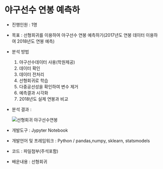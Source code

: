 # 야구선수 연봉 예측하
- 진행인원 : 1명

- 목표 : 선형회귀를 이용하여 야구선수 연봉 예측하기(2017년도 연봉 데이터 이용하여 2018년도 연봉 예측)
- 분석 방법
  1. 야구선수데이터 사용(학원제공)
  2. 데이터 확인
  3. 데이터 전처리
  4. 선형회귀로 학습
  5. 다중공선성을 확인하여 변수 제거
  6. 예측결과 시각화
  7. 2018년도 실제 연봉과 비교
- 분석 결과 :

  ![선형회귀 야구선수연봉](https://github.com/mey0112/problem-solving2/assets/52438640/987a7fc4-58c9-491e-8524-807b9ef40753)

- 개발도구 : Jypyter Notebook
- 개발언어 및 프레임워크 : Python / pandas,numpy, sklearn, statsmodels
- 코드 : 파일첨부(주석포함)
- 배운내용 : 선형회귀
